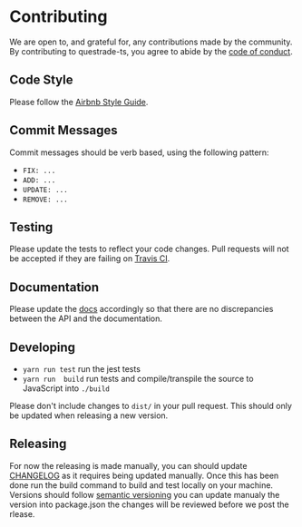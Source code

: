 # Contributing

We are open to, and grateful for, any contributions made by the community. By contributing to questrade-ts, you agree to abide by the [code of conduct](https://github.com/Luxcium/questrade-ts/blob/master/CODE_OF_CONDUCT.md).

## Code Style

Please follow the [Airbnb Style Guide](https://github.com/airbnb/javascript).

## Commit Messages

Commit messages should be verb based, using the following pattern:

- `FIX: ...`
- `ADD: ...`
- `UPDATE: ...`
- `REMOVE: ...`

## Testing

Please update the tests to reflect your code changes. Pull requests will not be accepted if they are failing on [Travis CI](https://travis-ci.org/luxcium/questrade-ts).

## Documentation

Please update the [docs](README.md) accordingly so that there are no discrepancies between the API and the documentation.

## Developing

- `yarn run test` run the jest tests
- `yarn run  build` run tests and compile/transpile the source to JavaScript into `./build`

Please don't include changes to `dist/` in your pull request. This should only be updated when releasing a new version.

## Releasing

For now the releasing is made manually, you can should update [CHANGELOG](https://github.com/Luxcium/questrade-ts/blob/master/CHANGELOG.md) as it requires being updated manually. Once this has been done run the build command to build and test locally on your machine. Versions should follow [semantic versioning](http://semver.org/) you can update manualy the version into package.json the changes will be reviewed before we post the rlease.

